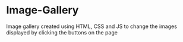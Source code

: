 # Image-Gallery

Image gallery created using HTML, CSS and JS to change the images displayed by clicking the buttons on the page
